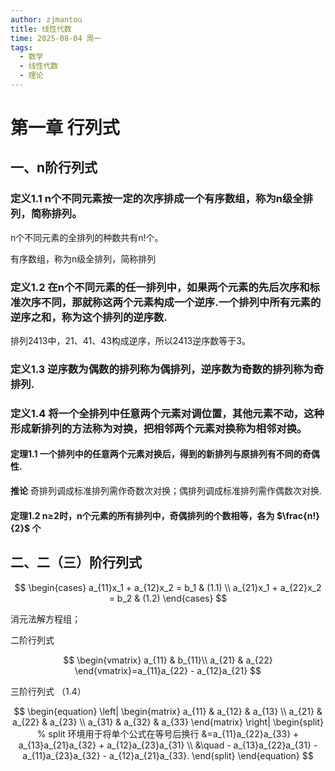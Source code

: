 ```yaml
---
author: zjmantou
title: 线性代数
time: 2025-08-04 周一
tags:
  - 数学
  - 线性代数
  - 理论
---
```

# 第一章 行列式

## 一、n阶行列式

### 定义1.1 n个不同元素按一定的次序排成一个有序数组，称为n级全排列，简称排列。

n个不同元素的全排列的种数共有n!个。

有序数组，称为n级全排列，简称排列

### 定义1.2 在n个不同元素的任一排列中，如果两个元素的先后次序和标准次序不同，那就称这两个元素构成一个逆序.一个排列中所有元素的逆序之和，称为这个排列的逆序数.

排列2413中，21、41、43构成逆序，所以2413逆序数等于3。 

### 定义1.3 逆序数为偶数的排列称为偶排列，逆序数为奇数的排列称为奇排列.

### 定义1.4 将一个全排列中任意两个元素对调位置，其他元素不动，这种形成新排列的方法称为对换，把相邻两个元素对换称为相邻对换。

#### 定理1.1 一个排列中的任意两个元素对换后，得到的新排列与原排列有不同的奇偶性.

**推论** 奇排列调成标准排列需作奇数次对换；偶排列调成标准排列需作偶数次对换.

#### 定理1.2 n≥2时，n个元素的所有排列中，奇偶排列的个数相等，各为 $\frac{n!} {2}$ 个

## 二、二（三）阶行列式

$$
\begin{cases}
a_{11}x_1 + a_{12}x_2 = b_1 & (1.1) \\
a_{21}x_1 + a_{22}x_2 = b_2 & (1.2)
\end{cases}
$$

消元法解方程组； 

二阶行列式

$$
\begin{vmatrix} a_{11} & b_{11}\\
a_{21} & a_{22}
\end{vmatrix}=a_{11}a_{22} - a_{12}a_{21}
$$

三阶行列式 （1.4）

$$
\begin{equation}
\left|
\begin{matrix}
a_{11} & a_{12} & a_{13} \\
a_{21} & a_{22} & a_{23} \\
a_{31} & a_{32} & a_{33}
\end{matrix}
\right|
\begin{split} % split 环境用于将单个公式在等号后换行
&=a_{11}a_{22}a_{33} + a_{13}a_{21}a_{32} + a_{12}a_{23}a_{31} \\
&\quad - a_{13}a_{22}a_{31} - a_{11}a_{23}a_{32} - a_{12}a_{21}a_{33}.
\end{split}
\end{equation}
$$

